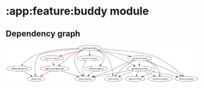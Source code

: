 # :app:feature:buddy module
## Dependency graph
![Dependency graph](../../../docs/images/graphs/dep_graph_app_feature_buddy.svg)

